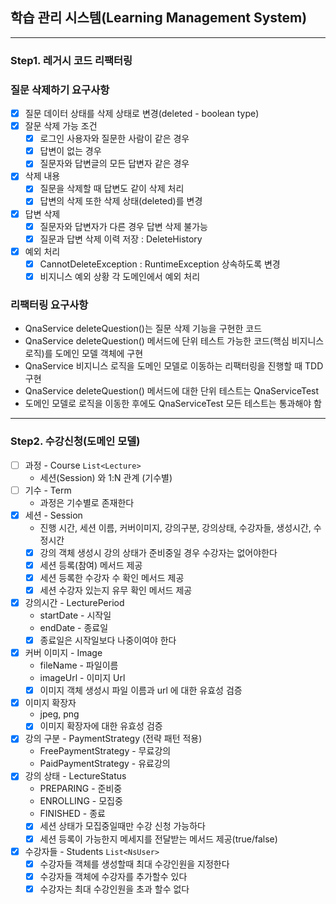 ## 학습 관리 시스템(Learning Management System)

---

### Step1. 레거시 코드 리팩터링
### 질문 삭제하기 요구사항
- [X] 질문 데이터 상태를 삭제 상태로 변경(deleted - boolean type)
- [X] 잘문 삭제 가능 조건 
  - [X] 로그인 사용자와 질문한 사람이 같은 경우
  - [X] 답변이 없는 경우
  - [X] 질문자와 답변글의 모든 답변자 같은 경우
- [X] 삭제 내용
  - [X] 질문을 삭제할 때 답변도 같이 삭제 처리
  - [X] 답변의 삭제 또한 삭제 상태(deleted)를 변경
- [X] 답변 삭제
  - [X] 질문자와 답변자가 다른 경우 답변 삭제 불가능
  - [X] 질문과 답변 삭제 이력 저장 : DeleteHistory
- [X] 예외 처리
  - [X] CannotDeleteException : RuntimeException 상속하도록 변경
  - [X] 비지니스 예외 상황 각 도메인에서 예외 처리 

### 리팩터링 요구사항
- QnaService deleteQuestion()는 질문 삭제 기능을 구현한 코드
- QnaService deleteQuestion() 메서드에 단위 테스트 가능한 코드(핵심 비지니스 로직)를 도메인 모델 객체에 구현
- QnaService 비지니스 로직을 도메인 모델로 이동하는 리팩터링을 진행할 때 TDD 구현
- QnaService deleteQuestion() 메서드에 대한 단위 테스트는 QnaServiceTest
- 도메인 모델로 로직을 이동한 후에도 QnaServiceTest 모든 테스트는 통과해야 함

---

### Step2. 수강신청(도메인 모델)
- [ ] 과정 - Course  `List<Lecture>`
  - 세션(Session) 와 1:N 관계 (기수별)
- [ ] 기수 - Term
  - 과정은 기수별로 존재한다
- [X] 세션 - Session
  - 진행 시간, 세션 이름, 커버이미지, 강의구분, 강의상태, 수강자들, 생성시간, 수정시간
  - [X] 강의 객체 생성시 강의 상태가 준비중일 경우 수강자는 없어야한다
  - [X] 세션 등록(참여) 메서드 제공
  - [X] 세션 등록한 수강자 수 확인 메서드 제공
  - [X] 세션 수강자 있는지 유무 확인 메서드 제공
- [X] 강의시간 - LecturePeriod
  - startDate - 시작일
  - endDate - 종료일
  - [X] 종료일은 시작일보다 나중이여야 한다
- [X] 커버 이미지 - Image 
  - fileName - 파일이름
  - imageUrl - 이미지 Url
  - [X] 이미지 객체 생성시 파일 이름과 url 에 대한 유효성 검증
- [X] 이미지 확장자
  - jpeg, png
  - [X] 이미지 확장자에 대한 유효성 검증
- [X] 강의 구분 - PaymentStrategy (전략 패턴 적용)
  - FreePaymentStrategy - 무료강의
  - PaidPaymentStrategy - 유료강의
- [X] 강의 상태 - LectureStatus
  - PREPARING - 준비중
  - ENROLLING - 모집중
  - FINISHED - 종료
  - [X] 세션 상태가 모집중일때만 수강 신청 가능하다
  - [X] 세션 등록이 가능한지 메세지를 전달받는 메서드 제공(true/false)
- [X] 수강자들 - Students `List<NsUser>`
  - [X] 수강자들 객체를 생성할때 최대 수강인원을 지정한다
  - [X] 수강자들 객체에 수강자를 추가할수 있다
  - [X] 수강자는 최대 수강인원을 초과 할수 없다